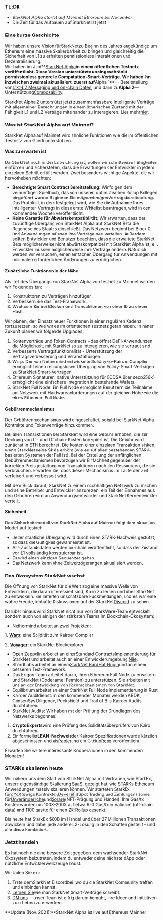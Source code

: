 ### TL;DR

* *StarkNet Alpha startet auf Mainnet Ethereum bis November*
* Die Zeit für das Aufbauen auf StarkNet ist jetzt

### Eine kurze Geschichte

Wir haben unsere Vision für[StarkNet](https://starkware.co/product/starknet/)zu Beginn des Jahres angekündigt: um Ethereum eine massive Skalierbarkeit zu bringen und gleichzeitig die Sicherheit von L1 zu erhalten permissionless Interaktionen und Dezentralisierung.\
Wir haben im Juni**[StarkNet Alpha](https://medium.com/starkware/starknet-planets-alpha-on-ropsten-e7494929cb95)**in einem öffentlichen Testnetz veröffentlicht. Diese Version unterstützte uneingeschränkt permissionless generelle Computation-Smart-Verträge. Wir haben ihn inzwischen zweimal aktualisiert: zuerst auf**Alpha 1**— Bereitstellung von[L1<>L2 Messaging und on-chain Daten](https://medium.com/starkware/starknet-alpha-1-90c3348cca4f), und dann zu**Alpha 2**— Unterstützung[Composability](https://medium.com/starkware/starknet-alpha-2-4aa116f0ecfc).

StarkNet Alpha 2 unterstützt jetzt zusammenfassbare intelligente Verträge mit allgemeinen Berechnungen in einem ätherischen Zustand mit der Fähigkeit L1 und L2 Verträge miteinander zu interagieren. Lies mehr[hier](https://www.cairo-lang.org/docs/hello_starknet/index.html).

### Was ist StarkNet Alpha auf Mainnet?

StarkNet Alpha auf Mainnet wird ähnliche Funktionen wie die im öffentlichen Testnetz von Goerli unterstützen.

#### **Was zu erwarten ist**

Da StarkNet noch in der Entwicklung ist, wollen wir schrittweise Fähigkeiten einführen und sicherstellen, dass die Erwartungen der Entwickler in jedem einzelnen Schritt erfüllt werden. Zwei besonders wichtige Aspekte, die wir hervorheben möchten:

* **Berechtigte Smart Contract Bereitstellung**: Wir folgen dem vernünftigen Spielbuch, das von unseren optimistischen Rollup Kollegen eingeführt wurde: Beginnen Sie mit*genehmigter*Vertragsbereitstellung. Das Protokoll, in dem festgelegt wird, wie Sie die Aufnahme Ihres intelligenten Vertrags in diese erste Whitelist beantragen, wird in den kommenden Wochen veröffentlicht.
* **Keine Garantie für Abwärtskompatibilität**: Wir erwarten, dass der zukünftige Übergang von StarkNet Alpha auf StarkNet Beta die Regenese des Staates einschließt. Das Netzwerk beginnt bei Block 0, und Anwendungen müssen ihre Verträge neu verteilen. Außerdem sollten Entwickler und Benutzer beachten, dass die erwartete StarkNet Beta möglicherweise nicht abwärtskompatibel mit StarkNet Alpha ist, e. . Entwickler müssen möglicherweise ihre Verträge ändern. Natürlich werden wir versuchen, einen einfachen Übergang für Anwendungen mit minimalen erforderlichen Änderungen zu ermöglichen.

#### Zusätzliche Funktionen in der Nähe

Als Teil des Übergangs von StarkNet Alpha von testnet zu Mainnet werden wir Folgendes tun:

1. Konstruktoren zu Verträgen hinzufügen.
2. Verbessern Sie das Test-Framework.
3. Wechseln Sie bei Blöcken und Transaktionen von einer ID zu einem Hash.

Wir planen, den Einsatz neuer Funktionen in einer regulären Kadenz fortzusetzen, so wie wir es im öffentlichen Testnetz getan haben. In naher Zukunft planen wir folgende Upgrades:

1. Kontenverträge und Token Contracts – das öffnet DeFi-Anwendungen die Möglichkeit, mit StarkNet so zu interagieren, wie sie vertraut sind.
2. Verbesserte Vertragsfunktionalität - Unterstützung der Vertragsverbesserung und Veranstaltungen.
3. Warp: Der von Nethermind entwickelte Solidity-to-Kairoer Compiler ermöglicht einen reibungslosen Übergang von Solidy-Smart-Verträgen zu StarkNet-Smart-Verträgen.
4. Ethereum Signaturen: native Unterstützung für ECDSA über secp256k1 ermöglicht eine einfachere Integration in bestehende Wallets.
5. StarkNet Full Node: Ein Full Node ermöglicht Benutzern die Teilnahme am Netzwerk mit Hardwareanforderungen auf der gleichen Höhe wie die eines Ethereum Full Node.

#### Gebührenmechanismus

Der Gebührenmechanismus wird eingeschaltet, sobald bei StarkNet Alpha Kontrakte und Tokenverträge hinzukommen.

Bei allen Transaktionen bei StarkNet wird eine Gebühr erhoben, die zur Deckung von L1- und Offchain-Kosten konzipiert ist. Die Gebühr wird zunächst in ETH berechnet. Die Kosten einer einzelnen Transaktion sinken, wenn StarkNet seine Skala erhöht (wie es auf allen bestehenden STARK-basierten Systemen der Fall ist). Bei der Erstellung der anfänglichen Gebührenmechanismen bevorzugen wir Einfachheit gegenüber der korrekten Preisgestaltung von Transaktionen nach den Ressourcen, die sie verbrauchen. Erwarten Sie, dass dieser Mechanismus im Laufe der Zeit verfeinert und verbessert wird.

Mit dem Blick darauf, StarkNet zu einem nachhaltigen Netzwerk zu machen und seine Betreiber und Entwickler anzureizen, ein Teil der Einnahmen aus den Gebühren wird an Anwendungsentwickler und StarkNet Kernentwickler verteilt.

#### Sicherheit

Das Sicherheitsmodell von StarkNet Alpha auf Mainnet folgt dem aktuellen Modell auf testnet:

* Jeder staatliche Übergang wird durch einen STARK-Nachweis gestützt, so dass die Gültigkeit gewährleistet ist.
* Alle Zustandsdaten werden on-chain veröffentlicht, so dass der Zustand von L1 vollständig konstruierbar ist.
* Es wird einen einzigen Sequenzer geben.
* Das Netzwerk kann ohne Zeitverzögerungen aktualisiert werden.

### Das Ökosystem StarkNet wächst

Die Öffnung von StarkNet für die Welt zog eine massive Welle von Entwicklern, die daran interessiert sind, Kairo zu lernen und über StarkNet zu entwickeln. Sie lieferten unschätzbare Rückmeldungen, und es war eine wahre Freude, lebhafte Diskussionen auf der StarkNet[Discord](https://discord.gg/uJ9HZTUk2Y) zu sehen.

Darüber hinaus wird StarkNet nicht nur vom StarkWare-Team entwickelt, sondern auch von einigen der stärksten Teams im Blockchain-Ökosystem:

* Nethermind arbeitet an zwei Projekten:

1. **[Warp](https://github.com/NethermindEth/warp)**: eine Solidität zum Kairoer Compiler

2. **[Voyager](https://voyager.online/)**: ein StarkNet Blockexplorer

* Open Zeppelin arbeitet an einer[Standard Contracts](https://github.com/OpenZeppelin/cairo-contracts/tree/main/contracts)Implementierung für StarkNet und arbeitet auch an einer Entwicklerumgebung:[Nile](https://github.com/martriay/nile).
* ShardLabs arbeitet an einem[StarkNet HardHat Plugin](https://github.com/Shard-Labs/starknet-hardhat-plugin)und an einem besseren Test-Framework.
* Das Erigon-Team arbeitet daran, ihren Ethereum Full Node zu erweitern und StarkNet (Codename: Fermion) zu unterstützen. Sie arbeiten mit uns an der Entwicklung von Kernmechanismen von StarkNet.
* Equilibrium arbeitet an einer StarkNet Full Node Implementierung in Rust
* Kairoer Auditdienst: In den kommenden Monaten werden ABDK, ConsenSys Diligence, Peckshield und Trail of Bits Kairoer Audits durchführen.
* StarkNet Audits: Wir haben mit der Prüfung der Grundlagen des Netzwerks begonnen:

1. **CryptoExperts**wird eine Prüfung des Soliditätsüberprüfers von Kairo durchführen.
2. Ein formeller**LEAN-Nachweis**der Kairoer Spezifikationen wurde kürzlich abgeschlossen und als[Papier](https://arxiv.org/abs/2109.14534)und ein GitHub[Repo](https://github.com/starkware-libs/formal-proofs) veröffentlicht.

Erwarten Sie weitere interessante Kooperationen in den kommenden Monaten!

### STARKs skalieren heute

Wir nähern uns dem Start von StarkNet Alpha mit Vertrauen, wie StarkEx, unsere eigenständige Skalierung SaaS, gezeigt hat, wie STARKs Ethereum Anwendungen massiv skalieren können. Wir starteten StarkEx für[dYdX](https://dydx.exchange/)(ewige Kontrakte),[DeversiFi](https://www.deversifi.com/)(Spot Trading und Zahlungen) sowie für[Unveränderliche](https://www.immutable.com/)und[Sorare](https://sorare.com/)(NFT-Prägung und Handel). Ihre Gas/tx Kosten wurden um 100X–200X auf etwa 650 Gas/tx in Validium (off-chain data) und 1100 gas/tx für einen ZK-Rollup gesenkt.

Bis heute hat StarkEx $80B im Handel und über 27 Millionen Transaktionen abwickeln und dabei jede andere L2-Lösung in den Schatten gestellt – und alle diese kombiniert.

### Jetzt handeln

Es hat noch nie eine bessere Zeit gegeben, dem wachsenden StarkNet Ökosystem beizutreten, indem du entweder deine nächste dApp oder nützliche Entwicklerwerkzeuge baust.

Wir laden Sie ein:

1. Trete dem[StarkNet Discord](https://discord.gg/uJ9HZTUk2Y)bei, wo du die StarkNet Community treffen und einbinden kannst.
2. [Lernen Sie](https://www.cairo-lang.org/docs/hello_starknet/index.html)wie man StarkNet Smart-Verträge schreibt.
3. [DM uns](https://twitter.com/StarkWareLtd)— unser Team ist eifrig darum bemüht, Ihre Ideen und Initiativen zum Leben zu erwecken.

**Update (Nov. 2021):**StarkNet Alpha ist live auf Ethereum Mainnet